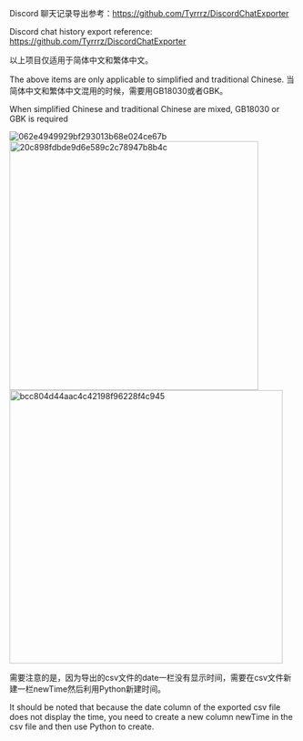 Discord 聊天记录导出参考：https://github.com/Tyrrrz/DiscordChatExporter

Discord chat history export reference: https://github.com/Tyrrrz/DiscordChatExporter

以上项目仅适用于简体中文和繁体中文。

The above items are only applicable to simplified and traditional Chinese.
当简体中文和繁体中文混用的时候，需要用GB18030或者GBK。

When simplified Chinese and traditional Chinese are mixed, GB18030 or GBK is required


![062e4949929bf293013b68e024ce67b](https://github.com/kakiyeah/Sentiment-analysis-of-Discord-chat-history/assets/160962346/41e33e2c-7818-470a-b1c2-123e7bebb8a6)
<img width="437" alt="20c898fdbde9d6e589c2c78947b8b4c" src="https://github.com/kakiyeah/Sentiment-analysis-of-Discord-chat-history/assets/160962346/2429d3db-1569-4ea9-af0f-e07119f64aa5">
<img width="480" alt="bcc804d44aac4c42198f96228f4c945" src="https://github.com/kakiyeah/Sentiment-analysis-of-Discord-chat-history/assets/160962346/a19102b2-2d2d-4479-9093-02150102ec4d">


需要注意的是，因为导出的csv文件的date一栏没有显示时间，需要在csv文件新建一栏newTime然后利用Python新建时间。

It should be noted that because the date column of the exported csv file does not display the time, you need to create a new column newTime in the csv file and then use Python to create.
